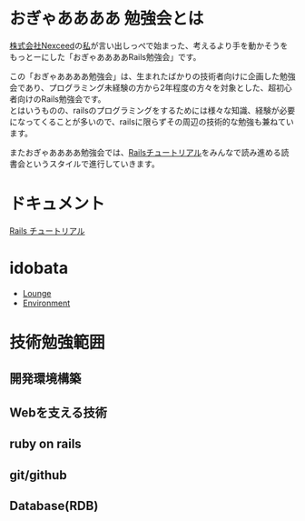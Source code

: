 # おぎゃああああ 勉強会とは
[株式会社Nexceed](https://www.facebook.com/pages/Nexceed-Inc/735960819826180)の[私](https://www.facebook.com/hiroyukiy213)が言い出しっぺで始まった、考えるより手を動かそうをもっとーにした「おぎゃああああRails勉強会」です。  

この「おぎゃああああ勉強会」は、生まれたばかりの技術者向けに企画した勉強会であり、プログラミング未経験の方から2年程度の方々を対象とした、超初心者向けのRails勉強会です。  
とはいうものの、railsのプログラミングをするためには様々な知識、経験が必要になってくることが多いので、railsに限らずその周辺の技術的な勉強も兼ねています。

またおぎゃああああ勉強会では、[Railsチュートリアル](http://railstutorial.jp/)をみんなで読み進める読書会というスタイルで進行していきます。

# ドキュメント
[Rails チュートリアル](http://railstutorial.jp/)

# idobata
- [Lounge](https://idobata.io/organizations/ogyaaaaa/rooms/Lounge/join_request/daae855d-1799-4493-b20f-2f71d04512d6)
- [Environment](https://idobata.io/organizations/ogyaaaaa/rooms/Environment/join_request/bcdc679d-97f4-47d5-a458-e8662bbe9530)

# 技術勉強範囲
## 開発環境構築


## Webを支える技術


## ruby on rails


## git/github


## Database(RDB)


